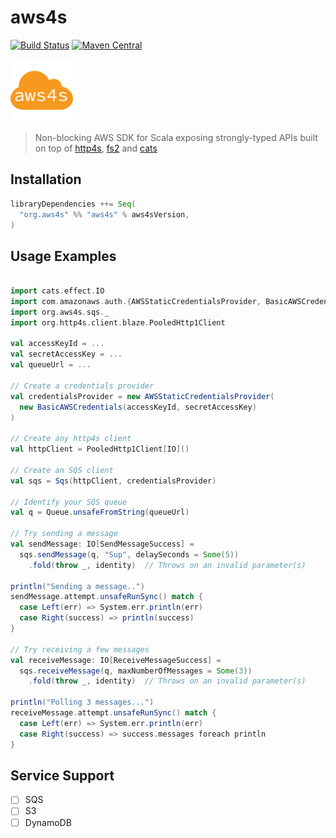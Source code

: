 # aws4s #
[![Build Status](https://travis-ci.org/aws4s/aws4s.svg?branch=master)](https://travis-ci.org/aws4s/aws4s)
[![Maven Central](https://maven-badges.herokuapp.com/maven-central/org.aws4s/aws4s_2.12/badge.svg)](https://maven-badges.herokuapp.com/maven-central/org.aws4s/aws4s_2.12)

![Logo](aws4s-small.png)
> Non-blocking AWS SDK for Scala exposing strongly-typed APIs built on top of [http4s](http://http4s.org), [fs2](https://github.com/functional-streams-for-scala/fs2) and [cats](https://typelevel.org/cats/)

## Installation ##
```sbt
libraryDependencies ++= Seq(
  "org.aws4s" %% "aws4s" % aws4sVersion,
)
```

## Usage Examples ##
```scala

import cats.effect.IO
import com.amazonaws.auth.{AWSStaticCredentialsProvider, BasicAWSCredentials}
import org.aws4s.sqs._
import org.http4s.client.blaze.PooledHttp1Client

val accessKeyId = ...
val secretAccessKey = ...
val queueUrl = ...

// Create a credentials provider
val credentialsProvider = new AWSStaticCredentialsProvider(
  new BasicAWSCredentials(accessKeyId, secretAccessKey)
)

// Create any http4s client
val httpClient = PooledHttp1Client[IO]()

// Create an SQS client
val sqs = Sqs(httpClient, credentialsProvider)

// Identify your SQS queue
val q = Queue.unsafeFromString(queueUrl)

// Try sending a message
val sendMessage: IO[SendMessageSuccess] =
  sqs.sendMessage(q, "Sup", delaySeconds = Some(5))
    .fold(throw _, identity)  // Throws on an invalid parameter(s)

println("Sending a message..")
sendMessage.attempt.unsafeRunSync() match {
  case Left(err) => System.err.println(err)
  case Right(success) => println(success)
}

// Try receiving a few messages
val receiveMessage: IO[ReceiveMessageSuccess] =
  sqs.receiveMessage(q, maxNumberOfMessages = Some(3))
    .fold(throw _, identity)  // Throws on an invalid parameter(s)

println("Polling 3 messages...")
receiveMessage.attempt.unsafeRunSync() match {
  case Left(err) => System.err.println(err)
  case Right(success) => success.messages foreach println
}
```

## Service Support ##
- [ ] SQS
- [ ] S3
- [ ] DynamoDB
